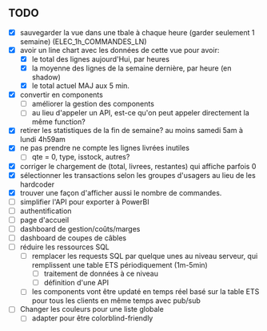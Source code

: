 ## TODO

- [x] sauvegarder la vue dans une tbale à chaque heure (garder seulement 1 semaine) (ELEC_1h_COMMANDES_LN)
- [x] avoir un line chart avec les données de cette vue pour avoir:
    - [x] le total des lignes aujourd'Hui, par heures
    - [x] la moyenne des lignes de la semaine dernière, par heure (en shadow)
    - [x] le total actuel MAJ aux 5 min.
- [x] convertir en components
    - [ ] améliorer la gestion des components
    - [ ] au lieu d'appeler un API, est-ce qu'on peut appeler directement la même function?
    
- [x] retirer les statistiques de la fin de semaine? au moins samedi 5am à lundi 4h59am
- [x] ne pas prendre ne compte les lignes livrées inutiles
    - [ ] qte = 0, type, isstock, autres?
- [x] corriger le chargement de (total, livrees, restantes) qui affiche parfois 0
- [x] sélectionner les transactions selon les groupes d'usagers au lieu de les hardcoder
- [x] trouver une façon d'afficher aussi le nombre de commandes.
- [ ] simplifier l'API pour exporter à PowerBI
- [ ] authentification
- [ ] page d'accueil
- [ ] dashboard de gestion/coûts/marges
- [ ] dashboard de coupes de câbles
- [ ] réduire les ressources SQL
    - [ ] remplacer les requests SQL par quelque unes au niveau serveur, qui remplissent une table ETS périodiquement (1m-5min)
        - [ ] traitement de données à ce niveau
        - [ ] définition d'une API
    - [ ] les components vont être updaté en temps réel basé sur la table ETS pour tous les clients en même temps avec pub/sub
- [ ] Changer les couleurs pour une liste globale
    - [ ] adapter pour être colorblind-friendly
